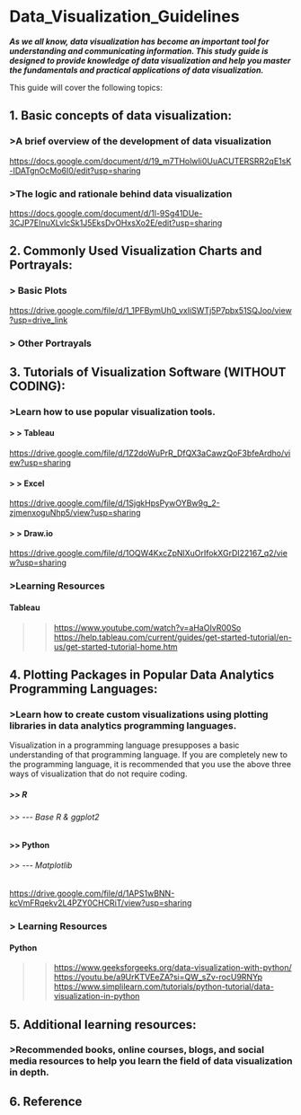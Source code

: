 # Data_Visualization_Guidelines
***As we all know, data visualization has become an important tool for understanding and communicating information. This study guide is designed to provide knowledge of data visualization and help you master the fundamentals and practical applications of data visualization.***

This guide will cover the following topics:

## 1. Basic concepts of data visualization:

### >A brief overview of the development of data visualization
https://docs.google.com/document/d/19_m7THolwIi0UuACUTERSRR2qE1sK-IDATgnOcMo6I0/edit?usp=sharing
### >The logic and rationale behind data visualization
https://docs.google.com/document/d/1l-9Sg41DUe-3CJP7EInuXLvlcSk1J5EksDvOHxsXo2E/edit?usp=sharing

## 2. Commonly Used Visualization Charts and Portrayals:
### > Basic Plots
https://drive.google.com/file/d/1_1PFBymUh0_vxIiSWTj5P7pbx51SQJoo/view?usp=drive_link
### > Other Portrayals

## 3. Tutorials of Visualization Software (WITHOUT CODING):

### >Learn how to use popular visualization tools.
#### > > Tableau
https://drive.google.com/file/d/1Z2doWuPrR_DfQX3aCawzQoF3bfeArdho/view?usp=sharing
#### > > Excel
https://drive.google.com/file/d/1SjgkHpsPywOYBw9g_2-zjmenxoguNhp5/view?usp=sharing
#### > > Draw.io
https://drive.google.com/file/d/1OQW4KxcZpNlXuOrIfokXGrDI22167_q2/view?usp=sharing
### >Learning Resources
#### Tableau
>> https://www.youtube.com/watch?v=aHaOIvR00So
>> https://help.tableau.com/current/guides/get-started-tutorial/en-us/get-started-tutorial-home.htm

## 4. Plotting Packages in Popular Data Analytics Programming Languages:

### >Learn how to create custom visualizations using plotting libraries in data analytics programming languages.
Visualization in a programming language presupposes a basic understanding of that programming language. If you are completely new to the programming language, it is recommended that you use the above three ways of visualization that do not require coding.
##### >> R
###### >> --- Base R & ggplot2
#### >> Python
###### >> --- Matplotlib
https://drive.google.com/file/d/1APS1wBNN-kcVmFRqekv2L4PZY0CHCRiT/view?usp=sharing


### > Learning Resources
#### Python
>> https://www.geeksforgeeks.org/data-visualization-with-python/
>> https://youtu.be/a9UrKTVEeZA?si=QW_sZv-rocU9RNYp
>> https://www.simplilearn.com/tutorials/python-tutorial/data-visualization-in-python

## 5. Additional learning resources:


### >Recommended books, online courses, blogs, and social media resources to help you learn the field of data visualization in depth.
## 6. Reference
